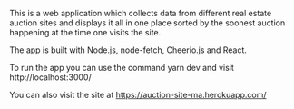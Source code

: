 This is a web application which collects data from different real estate auction sites and displays it all in one place sorted by the soonest auction happening at the time one visits the site.

The app is built with Node.js, node-fetch, Cheerio.js and React.

To run the app you can use the command yarn dev  and visit http://localhost:3000/

You can also visit the site at https://auction-site-ma.herokuapp.com/


